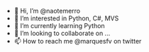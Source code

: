 - 👋 Hi, I’m @naotemerro
- 👀 I’m interested in Python, C#, MVS
- 🌱 I’m currently learning Python
- 💞️ I’m looking to collaborate on ...
- 📫 How to reach me @marquesfv on twitter

<!---
naotemerro/naotemerro is a ✨ special ✨ repository because its `README.md` (this file) appears on your GitHub profile.
You can click the Preview link to take a look at your changes.
--->
